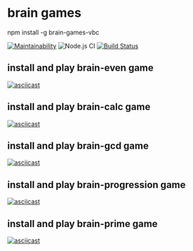 # brain games

npm install -g brain-games-vbc

[![Maintainability](https://api.codeclimate.com/v1/badges/f6c4f1a09e4b6e651a27/maintainability)](https://codeclimate.com/github/verybeautifulcat/brain-games/maintainability)
![Node.js CI](https://github.com/verybeautifulcat/brain-games/workflows/Node.js%20CI/badge.svg)
[![Build Status](https://travis-ci.com/verybeautifulcat/brain-games.svg?branch=master)](https://travis-ci.com/verybeautifulcat/brain-games)



## install and play brain-even game

[![asciicast](https://asciinema.org/a/Uhl7JPREOVNt8jlAUG5JyRiEL.svg)](https://asciinema.org/a/Uhl7JPREOVNt8jlAUG5JyRiEL)


## install and play brain-calc game

[![asciicast](https://asciinema.org/a/uNVcpc3YoXJfR9U9LniDBakcD.svg)](https://asciinema.org/a/uNVcpc3YoXJfR9U9LniDBakcD)


## install and play brain-gcd game

[![asciicast](https://asciinema.org/a/OnjlkuDlWXscfBjF1pLjSMNhI.svg)](https://asciinema.org/a/OnjlkuDlWXscfBjF1pLjSMNhI)


## install and play brain-progression game

[![asciicast](https://asciinema.org/a/Y59zlXreEwnvRyENRjnG3MHTp.svg)](https://asciinema.org/a/Y59zlXreEwnvRyENRjnG3MHTp)


## install and play brain-prime game

[![asciicast](https://asciinema.org/a/8KfV6ysKn7Gar4OqRXkBr24Dg.svg)](https://asciinema.org/a/8KfV6ysKn7Gar4OqRXkBr24Dg)
